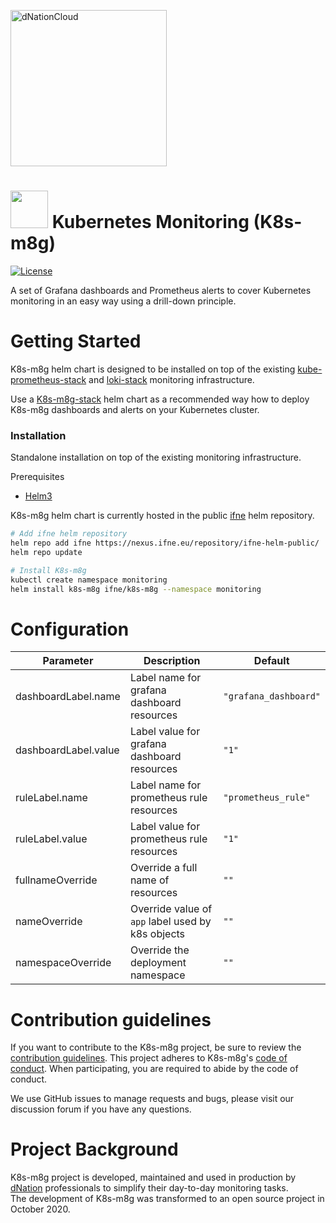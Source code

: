 <a href="https://dnation.tech/"><img width="250" alt="dNationCloud" src="https://storage.googleapis.com/ifne.eu/public/icons/dnation.png"></a>

# <img src="https://storage.googleapis.com/ifne.eu/public/icons/dnation_k8sm8g.png" width="60" height="auto"> Kubernetes Monitoring (K8s-m8g)  

[![License](https://img.shields.io/badge/License-Apache%202.0-blue.svg)](https://opensource.org/licenses/Apache-2.0)

A set of Grafana dashboards and Prometheus alerts to cover Kubernetes monitoring in an easy way using a drill-down principle.

# Getting Started

K8s-m8g helm chart is designed to be installed on top of the existing [kube-prometheus-stack](https://github.com/prometheus-community/helm-charts/tree/main/charts/kube-prometheus-stack)
and [loki-stack](https://github.com/grafana/loki/tree/master/production/helm/loki-stack) monitoring infrastructure.

Use a [K8s-m8g-stack](https://git.ifne.eu/dnation/k8s-m8g-stack) helm chart as a recommended way how to deploy K8s-m8g dashboards and alerts on your Kubernetes cluster. 

### Installation

Standalone installation on top of the existing monitoring infrastructure.

Prerequisites
* [Helm3](https://helm.sh/)

K8s-m8g helm chart is currently hosted in the public [ifne](https://www.ifne.eu/) helm repository.
```bash
# Add ifne helm repository
helm repo add ifne https://nexus.ifne.eu/repository/ifne-helm-public/
helm repo update

# Install K8s-m8g
kubectl create namespace monitoring
helm install k8s-m8g ifne/k8s-m8g --namespace monitoring
```

# Configuration

| Parameter | Description | Default | 
|-----|------|---------|
| dashboardLabel.name | Label name for grafana dashboard resources | `"grafana_dashboard"` |
| dashboardLabel.value | Label value for grafana dashboard resources  | `"1"` |
| ruleLabel.name | Label name for prometheus rule resources | `"prometheus_rule"` |
| ruleLabel.value | Label value for prometheus rule resources | `"1"` |
| fullnameOverride | Override a full name of resources | `""` |
| nameOverride | Override value of `app` label used by k8s objects | `""` |
| namespaceOverride | Override the deployment namespace | `""` |

# Contribution guidelines

If you want to contribute to the K8s-m8g project, be sure to review the
[contribution guidelines](CONTRIBUTING.md). This project adheres to K8s-m8g's
[code of conduct](CODE_OF_CONDUCT.md). When participating, you are required to abide by the code of conduct.

We use GitHub issues to manage requests and bugs, please visit our discussion forum if you have any questions.

# Project Background

K8s-m8g project is developed, maintained and used in production by [dNation](https://www.dnation.tech/) professionals 
to simplify their day-to-day monitoring tasks.  
The development of K8s-m8g was transformed to an open source project in October 2020.
